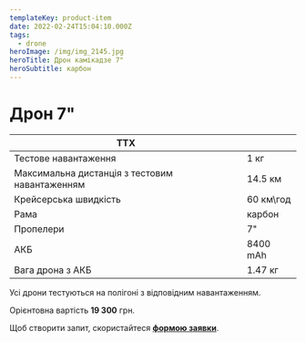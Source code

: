 ```yaml
---
templateKey: product-item
date: 2022-02-24T15:04:10.000Z
tags:
  - drone
heroImage: /img/img_2145.jpg
heroTitle: Дрон камікадзе 7"
heroSubtitle: карбон
---
```

# Дрон 7"

| ТТХ                                            |           |
| ---------------------------------------------- | --------- |
| Тестове навантаження                           | 1 кг      |
| Максимальна дистанція з тестовим навантаженням | 14.5 км   |
| Крейсерська швидкість                          | 60 км\год |
| ﻿Рама                                          | карбон    |
| Пропелери                                      | 7"        |
| АКБ                                            | 8400 mAh  |
| Вага дрона з АКБ                               | 1.47 кг   |

Усі дрони тестуються на полігоні з відповідним навантаженням.

Орієнтовна вартість **19 300** грн.

Щоб створити запит, скористайтеся <a href="https://docs.google.com/forms/d/e/1FAIpQLSflTILqQ9CENT9xGsnn4Ke6l-D-2m2yaclV2jH2pzXmjGk51w/viewform" target="_blank" rel="noopener noreferrer">**формою заявки**</a>. 

